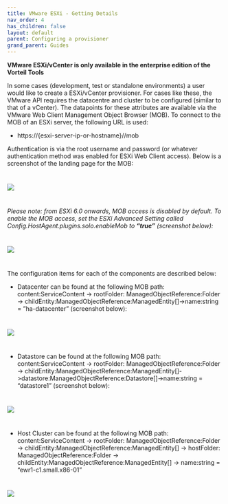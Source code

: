 ```yaml
---
title: VMware ESXi - Getting Details
nav_order: 4
has_children: false
layout: default
parent: Configuring a provisioner
grand_parent: Guides
---
```


**VMware ESXi/vCenter is only available in the enterprise edition of the Vorteil Tools**

In some cases (development, test or standalone environments) a user would like to create a ESXi/vCenter provisioner. For cases like these, the VMware API requires the datacentre and cluster to be configured (similar to that of a vCenter). The datapoints for these attributes are available via the VMware Web Client Management Object Browser (MOB). To connect to the MOB of an ESXi server, the following URL is used:

- https://{esxi-server-ip-or-hostname}//mob

Authentication is via the root username and password (or whatever authentication method was enabled for ESXi Web Client access). Below is a screenshot of the landing page for the MOB:

<img style="box-shadow:none;margin-top:25px !important;margin-bottom:25px !important" src="https://storage.googleapis.com/vorteil-dl/DocImagesVids/1stvmware.png" />

*Please note: from ESXi 6.0 onwards, MOB access is disabled by default. To enable the MOB access, set the ESXi Advanced Setting called Config.HostAgent.plugins.solo.enableMob to **“true”** (screenshot below):*

<img style="box-shadow:none;margin-top:25px !important;margin-bottom:25px !important" src="https://storage.googleapis.com/vorteil-dl/DocImagesVids/2ndvmware.png" />

The configuration items for each of the components are described below:

- Datacenter can be found at the following MOB path: content:ServiceContent -> rootFolder: ManagedObjectReference:Folder -> childEntity:ManagedObjectReference:ManagedEntity[]->name:string = ”ha-datacenter” (screenshot below):

<img style="box-shadow:none;margin-top:25px !important;margin-bottom:25px !important" src="https://storage.googleapis.com/vorteil-dl/DocImagesVids/3rdvmware.png" />

- Datastore can be found at the following MOB path: content:ServiceContent -> rootFolder: ManagedObjectReference:Folder -> childEntity:ManagedObjectReference:ManagedEntity[]->datastore:ManagedObjectReference:Datastore[]->name:string = “datastore1” (screenshot below):

<img style="box-shadow:none;margin-top:25px !important;margin-bottom:25px !important" src="https://storage.googleapis.com/vorteil-dl/DocImagesVids/4thvmware.png" />

- Host Cluster can be found at the following MOB path: content:ServiceContent -> rootFolder: ManagedObjectReference:Folder -> childEntity:ManagedObjectReference:ManagedEntity[] -> hostFolder: ManagedObjectReference:Folder -> childEntity:ManagedObjectReference:ManagedEntity[] -> name:string = “ewr1-c1.small.x86-01”

<img style="box-shadow:none;margin-top:25px !important;margin-bottom:25px !important" src="https://storage.googleapis.com/vorteil-dl/DocImagesVids/5thvmware.png" />
